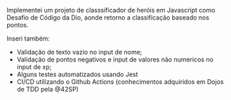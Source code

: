 Implementei um projeto de classsificador de heróis em Javascript como Desafio de Código da Dio, aonde retorno a classificação baseado nos pontos. 

Inseri também:

- Validação de texto vazio no input de nome;
- Validação de pontos negativos e input de valores não numericos no input de xp;
- Alguns testes automatizados usando Jest
- CI/CD utilizando o Github Actions (conhecimentos adquiridos em Dojos de TDD pela @42SP)
